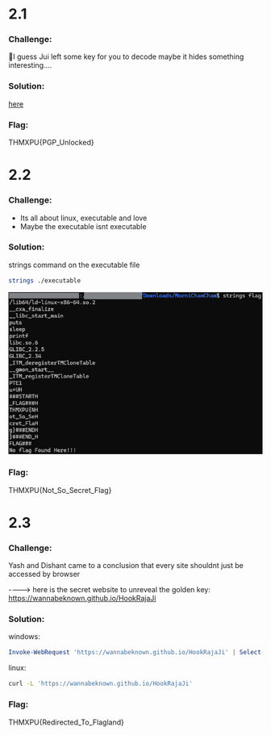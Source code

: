 # 2.1

### Challenge: 
🤔I guess Jui left some key for you to decode maybe it hides something interesting....

### Solution: 
[here](https://cirw.in/gpg-decoder/#-----BEGIN%20PGP%20PUBLIC%20KEY%20BLOCK-----%0A%0AmQGNBGbl6J0BDADAKgxB4IhZWbjBs%2FE2Le28ZaoDxWym7%2B1SOBvi5dBZxY94N%2BOn%0AzRaWHxUBDSDhhl9bqyqnsrDZs3CvIqp8XQjAWx5jWkF1V%2FRZHNQrDXmFRPmg3FQM%0AQ6hoF8CTkEMzPgR6yQbVq29qqKC6cxVccI0usDO7KTzA7m1qb5%2FSx3BDl2ptdOYv%0AhsMHFWpxK0uPIB6QO3%2Fd4W%2FNpin2ItWiFreD7fkQJ78nPcEqEc5i9%2FU%2F9%2BmjPUMm%0AW1yBbveHUE8ftJHjcQoU6y0cbZOt0DBH0IeKLmLKTrMTKt1NT%2BjM232U2Lk55Ihd%0AJs5gIoXLWyAiWN0d2trgcmdQAA0hBTyALKiva27UmUPOH1nq9nDHHH%2BfeuZa%2Bihs%0AHz2X23GxLehajD8CTRKtF4QYEImBJ0UTuIhk1P5fGT%2FuaNlHc5%2B4Spzt4JeVinzp%0AT9YRlvmdV9Ca9piKBDSAvn5iMbOGPdvS9SGw3th49w834RPGb2yVB7J2H6lZCgRc%0AIKG1ePRJM5DLnmMAEQEAAbQpWWF0aW4gKE1lcmlLZXkpIDxzb25kaGl5YXRpbjE2%0AQGdtYWlsLmNvbT6JAc4EEwEKADgWIQQRbqkfimK0HgRN2W1QvzddVeb8ZQUCZuXo%0AnQIbAwULCQgHAgYVCgkICwIEFgIDAQIeAQIXgAAKCRBQvzddVeb8Zc2xDAClGD%2F8%0AyfwfOpaaosx8HdU%2F%2Bh0FsN8imvBrDF5F1g9Zy47JM3DmkKyFQ2Y97ZzcjDae%2FstI%0A8crsnVoOXQJ81bByiu5LDLsMGWtQ4A173WTPiT%2BlceWYRq9GaFzgzgjVdlsUgGUW%0AlH%2FFENByXcHVpMrtpa%2FvoCtQSx67B3fknC5ksgKAWEvmssTSKH6%2B3kpH9u0Wif46%0AhVF3PsDgtk98zDHakDHfsxajAyipJK5KVPLjvAhSco8LfH15Az91G4YjrtmHR98P%0AMe%2F%2FTfFHACR3VJ0UI7VYTLfGHSEVMW2gbelhtWC0NotnFGNcMuawW88V4Pib%2BnpE%0Azekr1uSEwFZA7WGy5c5DAX5NRw5qfTQyYyNIrpSf9Kx8ujXDI8AHUxUU6z3UXATm%0ANM1oJFgKfvZM30CgbvCFn%2FtdvveZl6Y6wrgjIt2f6aN2tqE2uYdjNIscygqIDdH6%0AZQprgRmG%2FhtUL%2BGyenw%2FeNSlJ1tjVftbxDvZkqlU%2BAJ12gOCh1fv5vyBbHa5AY0E%0AZuXonQEMAK6jKx7WvVtmVBjjk%2Bb%2FNA4lwcxgZSg5n3ca54oHEYid5rxiEl2aNoer%0AuZHz0fF9x4vxH5ZKN3fIm%2F%2BVslE0qY7t57Rrm6K3iP3tpCXTJtCKki%2FnJcuKpRYi%0AKsSzETRxEWj%2FgMsaeJga4of2aRT7QcKCyNSuJu9cXxpisNnke0O2tEDEHEvCxTkW%0AGt4oEI5bafy8CjCXG0w3pxMWsJfw7Y0CC0DQ80hKseTxo4OV4KSc8YZzEFsCRaMW%0AAYKFdhjG8SxYFBV4ykNvLVJz5bT0VgEpgro54cf7XicvJQ%2FphLuIeIvK5SLSDQzQ%0A%2FCyNGzcCQ1snCE1Um1S8slCKTD5vt1FGhODszke3c0h5tiowp%2FnRvE5SX2g8ue%2Fm%0AVaGBUBPtMNrkqf%2BBiWErK4cjx8%2BPar9LC%2Frm8ZLhr%2B6Qr4w966ik0Gen2gpMR1nR%0A0vjYabCF2pfzi%2BitFRtEM1%2FtoXJHV7qHUdHqxOWzxUzNKvLsDdEOXKalAnYybs0b%0AmsomX0XfywARAQABiQG2BBgBCgAgFiEEEW6pH4pitB4ETdltUL83XVXm%2FGUFAmbl%0A6J0CGwwACgkQUL83XVXm%2FGWNIgv%2BNxisxC41ERRoqWfdEsPCkxI%2FpFWNLcvblyWf%0Ai%2FgBhiVchS%2FFHUUOfl2FcAM7%2Fs%2FMppFA2zKU6ct6BdpMIFZ7MNHjQOx6Hc2%2BzBzN%0Aq8w4hzTNylEkyKvH%2FzwlGnrJDQ8NtRqv56AzSzbg8SNgb33VvQvjbAjHAu5HU9Oa%0Az7TkuLb2Zc2yhSXpQI5RK0Jx3Pibvd5%2BrGclm%2F5Bf9UplHqYlUKgq2Hy905cK40Y%0AfP3%2BujCJmQlVah0RSyt0xIviW0SpgBddVTuSquDBnyDkh7I64qQQ%2BfE6StIdw8uE%0At1cb8blPXFcF2kCOd9IzDZCIMO4AsRiZbFt73%2BxrZ9%2FAgct%2Fn5u96t3BExQjnb0u%0ANGshpKxOnvmie5sNgWsGEmAqcAdOSZ39cjZ9AiXjnhO3oq3h%2BNK574zGGeKFZH98%0AWGkUCw6VAt6X8Q1pSQQd90quG3bpEEi%2B6gY5NL565CY8gyrzifqlyop0NEAu2yu4%0AL%2BJOZUKAdbosr9YQ8FETf2K9BmP7mQGNBGboeKkBDACzU89OZzngRuT9yMEaIOOR%0A0xSsfcNa3hb667jq%2F7%2BmrfkuK%2F5%2Bi4zgusqS28ToIl4dOmHTtc%2B6zgUhkEnZzyR7%0A1TEXjBovGs5Q3F6IRM7WgdW%2Fldd5PumLYirbtbnXZdmVx2vyt7sqco7tYpr6AUV4%0AhUpjeomehZl72HjnYSE%2FgBFZ4MaYSpyedN4oMKPIrwbakgeN6reO63KT01E4tANK%0AuWQh7a1eacB6PeJPsZjj7mqNxUcIx85MJA1nMkwoJKwAdFoL6DsYmDsQrS9gTHSR%0AU45kQS%2FQKV9xBkXmpi698sVm%2F94zjBF6Rc1k4bXmGcLqhs9yUiRKgRrzZx7FwE7e%0AEAiXlLtUEJDU%2FY%2BV1zMSarQ24DatR6fJsOhIFDuKzehGbF%2BxHAoi5dMAHrEyuigY%0AZmfAQ8BjsIDv1cNNb46LhYTA%2BWzToOj7Hxt%2BfOPSRvIURirXpGqYhpRS%2BPId1fez%0AdIH7l2KWfXSrhwQYSmuL7ZYrzlp6O0kIyTM9GBq3nGMAEQEAAbQ2WWF0aW4gKFRI%0ATVhQVXtQR1BfVW5sb2NrZWR9KSA8c29uZGhpeWF0aW4xNkBnbWFpbC5jb20%2BiQHO%0ABBMBCgA4FiEEPXJ%2Bw5X7GcAXXqyjjKeLQdrkcUkFAmboeKkCGwMFCwkIBwIGFQoJ%0ACAsCBBYCAwECHgECF4AACgkQjKeLQdrkcUke8QwAhk5zfE0YoYykofH5eA4rw6ot%0ARkLIHKd5mw2J%2BJDBopDMIjx5vTEnTNplEnx3ATLBY9I7zIk5qoKVGW3CRbKTzZhk%0AlaX65r04aOSFQE2qFBn25o5GPFRstBpeuNumwhXvKJRphrsHB1xSRVCzlnhoyMvw%0AlrB695rMnXMUn8sbf83XPHf1vA9t2WWOyrSypU6eQntsDYi%2FurtC1XxJnhDCeeOL%0A0kHRyqlfCQmMDmFtvFwsijMXbTdXh8sDyd3dOgJE7RXOa3Ty0kFaIEHtii8XvpF1%0A22ef5hDvvAhQ32jRd%2FNsigBYTjiz%2FnbNRC3jySOzJkKhXj3UugYb2Y7GPcQh3nQI%0AFF2vP0czFZoUxdz0QdAd5ksKrFe%2FMbH9Y5wBOU%2FrXD0mrUXJZKwmLyPUYnqKbIIt%0AL7wpb67gUVjYEj8x1%2BafwnTLI5wAwcGxqVbYiuPI1fHP8HmklgZuH5JoiHramNRy%0AV6dcz6pjPtzMf8C%2B2aRPSfV%2FaEt63l%2FjqMiA8rCYuQGNBGboeKkBDADRKpVwR%2Fir%0AKHInsoIYDYR%2FCgz99%2BLyZ%2F%2Fyp2UX2RHVOZ529XVHRAsam3%2F1MC1NvvwlDxiAUtsZ%0AggCoD42RxQR7jzzG9cdzhFwXF9DDT5TuuD10dI8q2akLJzMm1va9Gn4WPKAHvTmE%0AK%2BhYi2Xy3ssjQtQiYwitPPYS6XcKV3uo5qlrNaGKc8z%2FDxqrOqZyGNiPz%2FAhtSKw%0AqUM%2B%2BhSD1kKkn91bPxuCVbk80BzBVS3XVcsIIMk%2BPUfQmMhQr3KwzNSoqyyCfFnS%0Au5w%2BWzCGEF60isYyOKcSH9KMCCaEnkmbJa25TCrUVYQCn6jX7x2jvqh0RdqoN6LD%0Ak2LHt2OFvXWBOiaVQcjgEhdTkEVswmRmieRgcQ0f2DAsRTcj1QYmNd%2FMK6ZffjXh%0A2jWGn631ToYicsSvNyJ04xyF5ou1KdC38tG5xNre4OLXmeIxEMOujChEpEwprKCC%0Ad2aewusJx0ShftdeI2AH8wF5g2xNak810ok%2BdjlH1ia%2FyPC0Xe6XFBUAEQEAAYkB%0AtgQYAQoAIBYhBD1yfsOV%2BxnAF16so4yni0Ha5HFJBQJm6HipAhsMAAoJEIyni0Ha%0A5HFJLMoL%2F0LWwVgHwuWZ8p2oiHw30axvkbf4%2BVHyHxKeK3tgw%2BP9FCoLTAEJQm13%0ASOqE5sLzjZy%2FM2H3L3xh8AzFtPLAYNJZlABnPtK8L%2FnwdZzgTrX4oEoJSfdJztbJ%0AO9Mk%2FVaxI1Nd7tOz1B99TKiDRobt3I8uWG2hjye0yC0FtPNGxX8lMySCqcrGx1Gw%0A5oD92s8F4uo7mVXl2lV9ipJ7X%2FjkeSp1wcm8HNFeIWn4PijnyH3JgNsR9uuI0IlC%0Avd2hyET9x5cFYrI84bTPXpO7ZJr4Li6ABd3jNsAFO6e27mjVa5XUToRT%2FYM8%2B4xD%0AGAWb99AMXb3wMphBH0vtDFYOSmKEYncxweZvCMD3TQgJRJW4fsN9r4ziZSuwf5T9%0A6eYU9Qd5KoeuvS3fbFi0GJLba9svaeiDuu0cqSL1aSqlj4R4uSzenhCa7zrPDErH%0A1gIzThXllWgi4zvOpX%2B%2Bo3pjLo3rwD6GuVTRagizQbOoO6otmbfg2VZJNnzzQMZO%0Aao5%2FmkEhgg%3D%3D%0A%3DtLPR%0A-----END%20PGP%20PUBLIC%20KEY%20BLOCK-----:~:text=THMXPU%7BPGP_Unlocked%7D)



### Flag: 
THMXPU{PGP_Unlocked}


# 2.2

### Challenge:
- Its all about linux, executable and love 
- Maybe the executable isnt executable

### Solution:
strings command on the executable file
```bash
strings ./executable
```
![Solution Image](taskFiles/2.2.png)

### Flag: 
THMXPU{Not_So_Secret_Flag}


# 2.3

### Challenge:
Yash and Dishant came to a conclusion that every site shouldnt just be accessed by browser 

----> here is the secret website to unreveal the golden key:
https://wannabeknown.github.io/HookRajaJi

### Solution:

windows: 
```powershell
Invoke-WebRequest 'https://wannabeknown.github.io/HookRajaJi' | Select-Object -Expand Content
```

linux:
```bash
curl -L 'https://wannabeknown.github.io/HookRajaJi'
```

### Flag:
THMXPU{Redirected_To_Flagland}